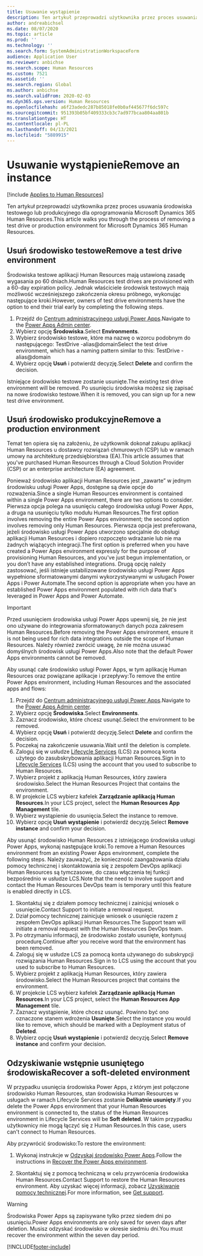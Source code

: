 ```yaml
---
title: Usuwanie wystąpienie
description: Ten artykuł przeprowadzi użytkownika przez proces usuwania środowiska testowego lub produkcyjnego dla oprogramowania Microsoft Dynamics 365 Human Resources.
author: andreabichsel
ms.date: 08/07/2020
ms.topic: article
ms.prod: ''
ms.technology: ''
ms.search.form: SystemAdministrationWorkspaceForm
audience: Application User
ms.reviewer: anbichse
ms.search.scope: Human Resources
ms.custom: 7521
ms.assetid: ''
ms.search.region: Global
ms.author: anbichse
ms.search.validFrom: 2020-02-03
ms.dyn365.ops.version: Human Resources
ms.openlocfilehash: a6f23adedc287b85018fe0b0af445677f6dc597c
ms.sourcegitcommit: 951393b05bf409333cb3c7ad977bcaa804aa801b
ms.translationtype: HT
ms.contentlocale: pl-PL
ms.lasthandoff: 04/13/2021
ms.locfileid: "5889915"
---
```

# <a name="remove-an-instance"></a><span data-ttu-id="68466-103">Usuwanie wystąpienie</span><span class="sxs-lookup"><span data-stu-id="68466-103">Remove an instance</span></span>

[!include [Applies to Human Resources](../includes/applies-to-hr.md)]

<span data-ttu-id="68466-104">Ten artykuł przeprowadzi użytkownika przez proces usuwania środowiska testowego lub produkcyjnego dla oprogramowania Microsoft Dynamics 365 Human Resources.</span><span class="sxs-lookup"><span data-stu-id="68466-104">This article walks you through the process of removing a test drive or production environment for Microsoft Dynamics 365 Human Resources.</span></span>

## <a name="remove-a-test-drive-environment"></a><span data-ttu-id="68466-105">Usuń środowisko testowe</span><span class="sxs-lookup"><span data-stu-id="68466-105">Remove a test drive environment</span></span>

<span data-ttu-id="68466-106">Środowiska testowe aplikacji Human Resources mają ustawioną zasadę wygasania po 60 dniach.</span><span class="sxs-lookup"><span data-stu-id="68466-106">Human Resources test drives are provisioned with a 60-day expiration policy.</span></span> <span data-ttu-id="68466-107">Jednak właściciele środowisk testowych mają możliwość wcześniejszego zakończenia okresu próbnego, wykonując następujące kroki.</span><span class="sxs-lookup"><span data-stu-id="68466-107">However, owners of test drive environments have the option to end their trial early by completing the following steps.</span></span> 

1. <span data-ttu-id="68466-108">Przejdź do [Centrum administracyjnego usługi Power Apps](https://admin.businessplatform.microsoft.com/).</span><span class="sxs-lookup"><span data-stu-id="68466-108">Navigate to the [Power Apps Admin center](https://admin.businessplatform.microsoft.com/).</span></span>
2. <span data-ttu-id="68466-109">Wybierz opcję **Środowiska**.</span><span class="sxs-lookup"><span data-stu-id="68466-109">Select **Environments**.</span></span>
3. <span data-ttu-id="68466-110">Wybierz środowisko testowe, które ma nazwę o wzorcu podobnym do następującego: TestDrive -alias@domain</span><span class="sxs-lookup"><span data-stu-id="68466-110">Select the test drive environment, which has a naming pattern similar to this: TestDrive - alias@domain</span></span>
4. <span data-ttu-id="68466-111">Wybierz opcję **Usuń** i potwierdź decyzję.</span><span class="sxs-lookup"><span data-stu-id="68466-111">Select **Delete** and confirm the decision.</span></span> 

<span data-ttu-id="68466-112">Istniejące środowisko testowe zostanie usunięte.</span><span class="sxs-lookup"><span data-stu-id="68466-112">The existing test drive environment will be removed.</span></span> <span data-ttu-id="68466-113">Po usunięciu środowiska możesz się zapisać na nowe środowisko testowe.</span><span class="sxs-lookup"><span data-stu-id="68466-113">When it is removed, you can sign up for a new test drive environment.</span></span> 

## <a name="remove-a-production-environment"></a><span data-ttu-id="68466-114">Usuń środowisko produkcyjne</span><span class="sxs-lookup"><span data-stu-id="68466-114">Remove a production environment</span></span>

<span data-ttu-id="68466-115">Temat ten opiera się na założeniu, że użytkownik dokonał zakupu aplikacji Human Resources u dostawcy rozwiązań chmurowych (CSP) lub w ramach umowy na architekturę przedsiębiorstwa (EA).</span><span class="sxs-lookup"><span data-stu-id="68466-115">This article assumes that you've purchased Human Resources through a Cloud Solution Provider (CSP) or an enterprise architecture (EA) agreement.</span></span> 

<span data-ttu-id="68466-116">Ponieważ środowisko aplikacji Human Resources jest „zawarte” w jednym środowisku usługi Power Apps, dostępne są dwie opcje do rozważenia.</span><span class="sxs-lookup"><span data-stu-id="68466-116">Since a single Human Resources environment is contained within a single Power Apps environment, there are two options to consider.</span></span> <span data-ttu-id="68466-117">Pierwsza opcja polega na usunięciu całego środowiska usługi Power Apps, a druga na usunięciu tylko modułu Human Resources.</span><span class="sxs-lookup"><span data-stu-id="68466-117">The first option involves removing the entire Power Apps environment; the second option involves removing only Human Resources.</span></span> <span data-ttu-id="68466-118">Pierwsza opcja jest preferowana, jeżeli środowisko usługi Power Apps utworzono specjalnie do obsługi aplikacji Human Resources i dopiero rozpoczęto wdrażanie lub nie ma żadnych wiążących integracji.</span><span class="sxs-lookup"><span data-stu-id="68466-118">The first option is preferred when you have created a Power Apps environment expressly for the purpose of provisioning Human Resources, and you've just begun implementation, or you don’t have any established integrations.</span></span> <span data-ttu-id="68466-119">Drugą opcję należy zastosować, jeśli istnieje ustabilizowane środowisko usługi Power Apps wypełnione sformatowanymi danymi wykorzystywanymi w usługach Power Apps i Power Automate.</span><span class="sxs-lookup"><span data-stu-id="68466-119">The second option is appropriate when you have an established Power Apps environment populated with rich data that's leveraged in Power Apps and Power Automate.</span></span>

> [!Important]
> <span data-ttu-id="68466-120">Przed usunięciem środowiska usługi Power Apps upewnij się, że nie jest ono używane do integrowania sformatowanych danych poza zakresem Human Resources.</span><span class="sxs-lookup"><span data-stu-id="68466-120">Before removing the Power Apps environment, ensure it is not being used for rich data integrations outside the scope of Human Resources.</span></span> <span data-ttu-id="68466-121">Należy również zwrócić uwagę, że nie można usuwać domyślnych środowisk usługi Power Apps.</span><span class="sxs-lookup"><span data-stu-id="68466-121">Also note that the default Power Apps environments cannot be removed.</span></span> 

<span data-ttu-id="68466-122">Aby usunąć całe środowisko usługi Power Apps, w tym aplikację Human Resources oraz powiązane aplikacje i przepływy:</span><span class="sxs-lookup"><span data-stu-id="68466-122">To remove the entire Power Apps environment, including Human Resources and the associated apps and flows:</span></span>

1. <span data-ttu-id="68466-123">Przejdź do [Centrum administracyjnego usługi Power Apps](https://admin.businessplatform.microsoft.com/).</span><span class="sxs-lookup"><span data-stu-id="68466-123">Navigate to the [Power Apps Admin center](https://admin.businessplatform.microsoft.com/).</span></span>
2. <span data-ttu-id="68466-124">Wybierz opcję **Środowiska**.</span><span class="sxs-lookup"><span data-stu-id="68466-124">Select **Environments**.</span></span>
3. <span data-ttu-id="68466-125">Zaznacz środowisko, które chcesz usunąć.</span><span class="sxs-lookup"><span data-stu-id="68466-125">Select the environment to be removed.</span></span>
4. <span data-ttu-id="68466-126">Wybierz opcję **Usuń** i potwierdź decyzję.</span><span class="sxs-lookup"><span data-stu-id="68466-126">Select **Delete** and confirm the decision.</span></span> 
5. <span data-ttu-id="68466-127">Poczekaj na zakończenie usuwania.</span><span class="sxs-lookup"><span data-stu-id="68466-127">Wait until the deletion is complete.</span></span>
6. <span data-ttu-id="68466-128">Zaloguj się w usłudze [Lifecycle Services](https://lcs.dynamics.com/Logon/Index) (LCS) za pomocą konta użytego do zasubskrybowania aplikacji Human Resources.</span><span class="sxs-lookup"><span data-stu-id="68466-128">Sign in to [Lifecycle Services](https://lcs.dynamics.com/Logon/Index) (LCS) using the account that you used to subscribe to Human Resources.</span></span> 
7. <span data-ttu-id="68466-129">Wybierz projekt z aplikacją Human Resources, który zawiera środowisko.</span><span class="sxs-lookup"><span data-stu-id="68466-129">Select the Human Resources Project that contains the environment.</span></span> 
8. <span data-ttu-id="68466-130">W projekcie LCS wybierz kafelek **Zarządzanie aplikacją Human Resources**.</span><span class="sxs-lookup"><span data-stu-id="68466-130">In your LCS project, select the **Human Resources App Management** tile.</span></span> 
9. <span data-ttu-id="68466-131">Wybierz wystąpienie do usunięcia.</span><span class="sxs-lookup"><span data-stu-id="68466-131">Select the instance to remove.</span></span> 
10. <span data-ttu-id="68466-132">Wybierz opcję **Usuń wystąpienie** i potwierdź decyzję.</span><span class="sxs-lookup"><span data-stu-id="68466-132">Select **Remove instance** and confirm your decision.</span></span>  

<span data-ttu-id="68466-133">Aby usunąć środowisko Human Resources z istniejącego środowiska usługi Power Apps, wykonaj następujące kroki.</span><span class="sxs-lookup"><span data-stu-id="68466-133">To remove a Human Resources environment from an existing Power Apps environment, complete the following steps.</span></span> <span data-ttu-id="68466-134">Należy zauważyć, że konieczność zaangażowania działu pomocy technicznej i skontaktowania się z zespołem DevOps aplikacji Human Resources są tymczasowe, do czasu włączenia tej funkcji bezpośrednio w usłudze LCS.</span><span class="sxs-lookup"><span data-stu-id="68466-134">Note that the need to involve support and contact the Human Resources DevOps team is temporary until this feature is enabled directly in LCS.</span></span>

1. <span data-ttu-id="68466-135">Skontaktuj się z działem pomocy technicznej i zainicjuj wniosek o usunięcie.</span><span class="sxs-lookup"><span data-stu-id="68466-135">Contact Support to initiate a removal request.</span></span>
2. <span data-ttu-id="68466-136">Dział pomocy technicznej zainicjuje wniosek o usunięcie razem z zespołem DevOps aplikacji Human Resources.</span><span class="sxs-lookup"><span data-stu-id="68466-136">The Support team will initiate a removal request with the Human Resources DevOps team.</span></span> 
3. <span data-ttu-id="68466-137">Po otrzymaniu informacji, że środowisko zostało usunięte, kontynuuj procedurę.</span><span class="sxs-lookup"><span data-stu-id="68466-137">Continue after you receive word that the environment has been removed.</span></span>
4. <span data-ttu-id="68466-138">Zaloguj się w usłudze LCS za pomocą konta używanego do subskrypcji rozwiązania Human Resources.</span><span class="sxs-lookup"><span data-stu-id="68466-138">Sign in to LCS using the account that you used to subscribe to Human Resources.</span></span> 
5. <span data-ttu-id="68466-139">Wybierz projekt z aplikacją Human Resources, który zawiera środowisko.</span><span class="sxs-lookup"><span data-stu-id="68466-139">Select the Human Resources project that contains the environment.</span></span> 
6. <span data-ttu-id="68466-140">W projekcie LCS wybierz kafelek **Zarządzanie aplikacją Human Resources**.</span><span class="sxs-lookup"><span data-stu-id="68466-140">In your LCS project, select the **Human Resources App Management** tile.</span></span> 
7. <span data-ttu-id="68466-141">Zaznacz wystąpienie, które chcesz usunąć. Powinno być ono oznaczone stanem wdrożenia **Usunięte**.</span><span class="sxs-lookup"><span data-stu-id="68466-141">Select the instance you would like to remove, which should be marked with a Deployment status of **Deleted**.</span></span>
8. <span data-ttu-id="68466-142">Wybierz opcję **Usuń wystąpienie** i potwierdź decyzję.</span><span class="sxs-lookup"><span data-stu-id="68466-142">Select **Remove instance** and confirm your decision.</span></span> 

## <a name="recover-a-soft-deleted-environment"></a><span data-ttu-id="68466-143">Odzyskiwanie wstępnie usuniętego środowiska</span><span class="sxs-lookup"><span data-stu-id="68466-143">Recover a soft-deleted environment</span></span>

<span data-ttu-id="68466-144">W przypadku usunięcia środowiska Power Apps, z którym jest połączone środowisko Human Resources, stan środowiska Human Resources w usługach w ramach Lifecycle Services zostanie **Delikatnie usunięty**.</span><span class="sxs-lookup"><span data-stu-id="68466-144">If you delete the Power Apps environment that your Human Resources environment is connected to, the status of the Human Resources environment in Lifecycle Services will be **Soft deleted**.</span></span> <span data-ttu-id="68466-145">W takim przypadku użytkownicy nie mogą łączyć się z Human Resources.</span><span class="sxs-lookup"><span data-stu-id="68466-145">In this case, users can't connect to Human Resources.</span></span>

<span data-ttu-id="68466-146">Aby przywrócić środowisko:</span><span class="sxs-lookup"><span data-stu-id="68466-146">To restore the environment:</span></span>

1. <span data-ttu-id="68466-147">Wykonaj instrukcje w [Odzyskaj środowisko Power Apps](/power-platform/admin/recover-environment.md).</span><span class="sxs-lookup"><span data-stu-id="68466-147">Follow the instructions in [Recover the Power Apps environment](/power-platform/admin/recover-environment.md).</span></span>

2. <span data-ttu-id="68466-148">Skontaktuj się z pomocą techniczną w celu przywrócenia środowiska Human Resources.</span><span class="sxs-lookup"><span data-stu-id="68466-148">Contact Support to restore the Human Resources environment.</span></span> <span data-ttu-id="68466-149">Aby uzyskać więcej informacji, zobacz [Uzyskiwanie pomocy technicznej](../fin-ops-core/dev-itpro/lifecycle-services/lcs-support.md).</span><span class="sxs-lookup"><span data-stu-id="68466-149">For more information, see [Get support](../fin-ops-core/dev-itpro/lifecycle-services/lcs-support.md).</span></span>

> [!Warning]
> <span data-ttu-id="68466-150">Środowiska Power Apps są zapisywane tylko przez siedem dni po usunięciu.</span><span class="sxs-lookup"><span data-stu-id="68466-150">Power Apps environments are only saved for seven days after deletion.</span></span> <span data-ttu-id="68466-151">Musisz odzyskać środowisko w okresie siedmiu dni.</span><span class="sxs-lookup"><span data-stu-id="68466-151">You must recover the environment within the seven day period.</span></span>


[!INCLUDE[footer-include](../includes/footer-banner.md)]